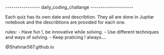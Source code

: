 ----------------- daily_coding_challange  ---------------------


Each quiz has its own date and describtion. 
They all are done in Jupitar notebook and the describtions are provided for each one. 


rules: 
	- Have fun !, be innovative while solving. 
	- Use different techniques and ways of solving. 
	- Keep praticing ! always.... 


@Shahriar567.github.io



